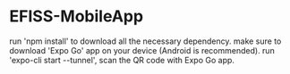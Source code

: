 # EFISS-MobileApp

run 'npm install' to download all the necessary dependency.
make sure to download 'Expo Go' app on your device (Android is recommended).
run 'expo-cli start --tunnel', scan the QR code with Expo Go app.
